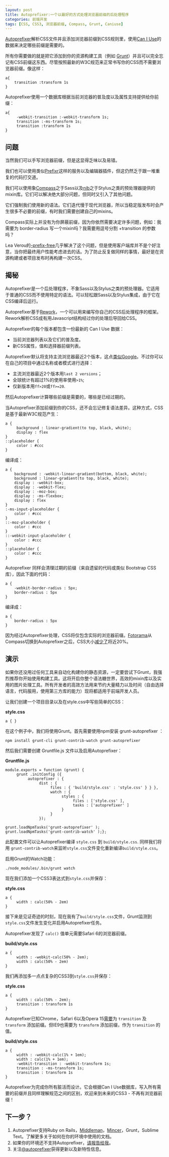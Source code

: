 ```yaml
---
layout: post
title: Autoprefixer:一个以最好的方式处理浏览器前缀的后处理程序
categories: 前端开发
tags: [CSS, CSS3, 浏览器前缀, Compass, Grunt, Caniuse]
---
```

[Autoprefixer](https://github.com/ai/autoprefixer "Autoprefixer")解析CSS文件并且添加浏览器前缀到CSS规则里，使用[Can I Use](http://www.caniuse.com/ "Can I Use")的数据来决定哪些前缀是需要的。

所有你需要做的就是把它添加到你的资源构建工具（例如 [Grunt](http://www.gruntjs.com/)）并且可以完全忘记有CSS前缀这东西。尽管按照最新的W3C规范来正常书写你的CSS而不需要浏览器前缀。像这样：

    a{
     	transition :transform 1s
	}

Autoprefixer使用一个数据库根据当前浏览器的普及度以及属性支持提供给你前缀：

	a{
	     -webkit-transition :-webkit-transform 1s;
	     transition :-ms-transform 1s;
	     transition :transform 1s
	}


## 问题 ##
当然我们可以手写浏览器前缀，但是这显得乏味以及易错。

我们也可以使用类似[Prefixr](http://prefixr.com/)这样的服务以及编辑器插件，但这仍然乏于跟一堆重复的代码打交道。

我们可以使用象[Compass](http://www.compass-tyle.org/)之于Sass以及[nib](http://visionmedia.github.io/nib/)之于Stylus之类的预处理器提供的mixin库。它们可以解决绝大部分问题，但同时又引入了其他问题。

它们强制我们使用新的语法。它们迭代慢于现代浏览器，所以当稳定版发布时会产生很多不必要的前缀，有时我们需要创建自己的mixins。

Compass实际上并没有为你屏蔽前缀，因为你依然需要决定许多问题，例如：我需要为 border-radius 写一个mixin吗？我需要用逗号分割 +transition 的参数吗？

Lea Verou的[-prefix-free](http://leaverou.github.io/prefixfree/)几乎解决了这个问题，但是使用客户端库并不是个好注意，当你把最终用户性能考虑进去的话。为了防止反复做同样的事情，最好是在资源构建或者项目发布时再构建一次CSS。

## 揭秘 ##
Autoprefixer是一个后处理程序，不象Sass以及Stylus之类的预处理器。它适用于普通的CSS而不使用特定的语法。可以轻松跟Sass以及Stylus集成，由于它在CSS编译后运行。

Autoprefixer基于[Rework](https://github.com/visionmedia/rework)，一个可以用来编写你自己的CSS后处理程序的框架。Rework解析CSS成有用Javascript结构经过你的处理后导回给CSS。

Autoprefixer的每个版本都包含一份最新的 Can I Use 数据：

- 当前浏览器列表以及它们的普及度。
- 新CSS属性，值和选择器前缀列表。

Autoprefixer默认将支持主流浏览器最近2个版本，这点[类似Google](http://support.google.com/a/bin/answer.py?answer=33864)。不过你可以在自己的项目中通过名称或者模式进行选择：

- 主流浏览器最近2个版本用`last 2 versions`；
- 全球统计有超过1%的使用率使用`>1%`;
- 仅新版本用`ff>20`或`ff>=20`.

然后Autoprefixer计算哪些前缀是需要的，哪些是已经过期的。

当Autoprefixer添加前缀到你的CSS，还不会忘记修复语法差异。这种方式，CSS是基于最新W3C规范产生：

	a {
	     background : linear-gradient(to top, black, white);
	     display : flex
	}
	::placeholder {
	     color : #ccc
	}

编译成：

	a {
	    background : -webkit-linear-gradient(bottom, black, white);
	    background : linear-gradient(to top, black, white);
	    display : -webkit-box;
	    display : -webkit-flex;
	    display : -moz-box;
	    display : -ms-flexbox;
	    display : flex
	}
	:-ms-input-placeholder {
	    color : #ccc
	}
	::-moz-placeholder {
	    color : #ccc
	}
	::-webkit-input-placeholder {
	    color : #ccc
	}
	::placeholder {
	    color : #ccc
	}

Autoprefixer 同样会清理过期的前缀（来自遗留的代码或类似 Bootstrap CSS库），因此下面的代码：

	a {
	    -webkit-border-radius : 5px;
	    border-radius : 5px
	}

编译成：

	a {
	    border-radius : 5px
	}

因为经过Autoprefixer处理，CSS将仅包含实际的浏览器前缀。[Fotorama](http://fotorama.io/)从Compass切换到Autoprefixer之后，CSS大小[减少了](https://twitter.com/fotoramajs/status/362686759944982528)将近20%。

## 演示 ##
如果你还没用过任何工具来自动化构建你的静态资源，一定要尝试下Grunt，我强烈推荐你开始使用构建工具。这将开启你整个语法糖世界，高效的mixin库以及实用的图片处理工具。所有开发者的高效方法用来节约大量精力以及时间（自由选择语言，代码服用，使用第三方库的能力）现将都适用于前端开发人员。

让我们创建一个项目目录以及在style.css中写些简单的CSS：

**style.css**

	a { }

在这个例子中，我们将使用Grunt。首先需要使用npm安装 grunt-autoprefixer ：

	npm install grunt-cli grunt-contrib-watch grunt-autoprefixer

然后我们需要创建 Gruntfile.js 文件以及启用Autoprefixer：

**Gruntfile.js**

	module.exports = function (grunt) {
	     grunt .initConfig ({
	          autoprefixer : {
	               dist : {
	                    files : { 'build/style.css' : 'style.css' } } },
	                    watch : {
	                         styles : {
	                              files : ['style.css' ],
	                              tasks : ['autoprefixer' ]
	                         }
	                    }
	               });

	grunt.loadNpmTasks('grunt-autoprefixer' );
	grunt.loadNpmTasks('grunt-contrib-watch' );};

此配置文件可以让Autoprefixer编译 `style.css` 到 `build/style.css`. 同样我们将用 `grunt-contrib-watch`来监听`style.css`文件变化重新编译`build/style.css`。

启用Grunt的Watch功能：

	./node_modules/.bin/grunt watch

现在我们添加一个CSS3表达式到`style.css`并保存：

**style.css**

	a {
	     width : calc(50% - 2em)
	}

接下来是见证奇迹的时刻，现在我有了`build/style.css`文件，Grunt监测到`style.css`文件发生变化并启用Autoprefixer任务。

Autoprefixer发现了 `calc()` 值单元需要Safari 6的浏览器前缀。

**build/style.css**

	a {
	     width : -webkit-calc(50% - 2em);
	     width : calc(50% - 2em)
	}

我们再添加多一点点复杂的CSS3到`style.css`并保存：

**style.css**

	a {
	     width : calc(50% - 2em);
	     transition : transform 1s
	}

Autoprefixer已知Chrome，Safari 6以及Opera 15[需要](http://caniuse.com/css-transitions)为 `transition` 及 `transform` 添加前缀。但IE9也需要为 `transform` 添加前缀，作为 `transition` 的值。

**build/style.css**

	a {
	     width : -webkit-calc(1% + 1em);
	     width : calc(1% + 1em);
	     -webkit-transition : -webkit-transform 1s;
	     transition : -ms-transform 1s;
	     transition : transform 1s
	}

Autoprefixer为完成你所有脏活而设计。它会根据Can I Use数据库，写入所有需要的前缀并且同样理解规范之间的区别，欢迎来到未来的CSS3 - 不再有浏览器前缀！


## 下一步？ ##

1. Autoprefixer支持Ruby on Rails，[Middleman](http://middlemanapp.com/)，[Mincer](https://github.com/nodeca/mincer)，Grunt，Sublime Text。了解更多关于如何在你的环境中使用的文档。
2. 如果你的环境还不支持Autoprefixer，[请报告给我](https://github.com/ai/autoprefixer/issues/new)。
3. 关注[@autoprefixer](https://twitter.com/autoprefixer)获得更新以及新特性信息。